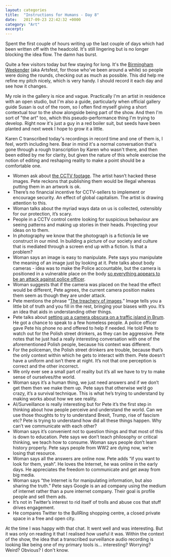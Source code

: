 ```yaml
---
layout: categories
title:  "Instructions for Humans - Day 8"
date:   2017-09-23 22:42:32 +0000
category: "Art"
excerpt: 
---
```


Spent the first couple of hours writing up the last couple of days which had been written off with the headcold. It's still lingering but is no longer blocking the idea flow. The damn has burst.

Quite a few visitors today but few staying for long. It's the [Birmingham Weekender](http://www.birminghamweekender.com) (aka Artsfest, for those who've been around a while) so people were doing the rounds, checking out as much as possible. This did help me refine my pitch nicely, which is very handy. I should record it each day and see how it changes. 

My role in the gallery is nice and vague. Practically I'm an artist in residence with an open studio, but I'm also a guide, particularly when official gallery guide Susan is out of the room, so I often find myself giving a short contextual tour to the show alongside being part of the show. And then I'm sort of "the art" too, which this pseudo-performance thing I'm trying to develop. Right now it's just a guy in a red boiler suit, but seeds have been planted and next week I hope to grow it a little. 

Karen C transcribed today's recordings in record time and one of them is, I feel, worth including here. Bear in mind it's a normal conversation that's gone through a rough transcription by Karen who wasn't there, and then been edited by me for clarity, but given the nature of this whole exercise the notion of editing and reshaping reality to make a point should be a comfortable one. 

- Women ask about [the CCTV footage](http://www.backdoored.io). The artist hasn’t hacked these images. Pete reckons that publishing them would be illegal whereas putting them in an artwork is ok. 
- There’s no financial incentive for CCTV-sellers to implement or encourage security. An effect of global capitalism. The artist is drawing attention to this.
- Woman talks about the myriad ways data on us is collected, ostensibly for our protection, it’s scary. 
- People in a CCTV control centre looking for suspicious behaviour are seeing patterns and making up stories in their heads. Projecting your ideas on to them.
- In photography we know that the photograph is a fiction/a lie we construct in our mind. In building a picture of our society and culture that is mediated through a screen end up with a fiction. Is that a problem? 
- Woman says an image is easy to manipulate. Pete says you manipulate the meaning of an image just by looking at it. 
Pete talks about body cameras - idea was to make the Police accountable, but the camera is positioned in a vulnerable place on the body [so everything appears to be an attack against police officer](https://www.nytimes.com/interactive/2016/04/01/us/police-bodycam-video.html). 
- Woman suggests that if the camera was placed on the head the effect would be different, Pete agrees, the current camera position makes them seem as though they are under attack. 
- Pete mentions the phrase “[The treachery of images](https://en.wikipedia.org/wiki/The_Treachery_of_Images).” Image tells you a little bit of truth and you fill in the rest, bringing your biases with you. It’s an idea that aids in understanding other things.
- Pete talks about [setting up a camera obscura on a traffic island in Brum](http://bhamobscura.com/artworks/obscura-island/). He got a chance to speak to a few homeless people. A police officer gave Pete his phone no and offered to help if needed. He told Pete to watch out for the Polish street drinkers, as they can be aggressive. Pete notes that he just had a really interesting conversation with one of the aforementioned Polish people, because his context was different.
- For the policeman, the Polish street drinkers are trouble, because that’s the only context within which he gets to interact with them. Pete doesn’t have a uniform and isn’t there at night. It’s not that one perception is correct and the other incorrect. 
- We only ever see a small part of reality but it’s all we have to try to make sense of ourselves/the world. 
- Woman says it’s a human thing, we just need answers and if we don’t get them then we make them up. Pete says that otherwise we’d go crazy, it’s a survival technique. This is what he’s trying to understand by making works about how we see reality.
- AI/Surveillance is really interesting but for Pete it’s the first step in thinking about how people perceive and understand the world. Can we use those thoughts to try to understand Brexit, Trump, rise of fascism etc? Pete is trying to understand how did all these things happen. Why can’t we communicate with each other?
- Woman says it’s convenient not to question things and that most of this is down to education. Pete says we don’t teach philosophy or critical thinking, we teach how to consume. Woman says people don’t learn history properly. Pete says people from WW2 are dying now, we’re losing that resource.
- Woman says all the answers are online now. Pete adds “if you want to look for them, yeah”. He loves the Internet, he was online in the early days. He appreciates the freedom to communicate and get away from big media.
- Woman says “the Internet is for manipulating information, but also sharing the truth.” Pete says Google is an ad company using the medium of internet rather than a pure internet company. Their goal is profile people and sell them ads.
- It’s not in Twitter’s interest to rid itself of trolls and abuse cos that stuff drives engagement.
- He compares Twitter to the BullRing shopping centre, a closed private space in a free and open city.

At the time I was happy with that chat. It went well and was interesting. But it was only on reading it that I realised how useful it was. Within the context of the show, the idea that a transcribed surveillance audio recording is looking like being one of my primary tools is... interesting? Worrying? Weird? Obvious? I don't know. 
